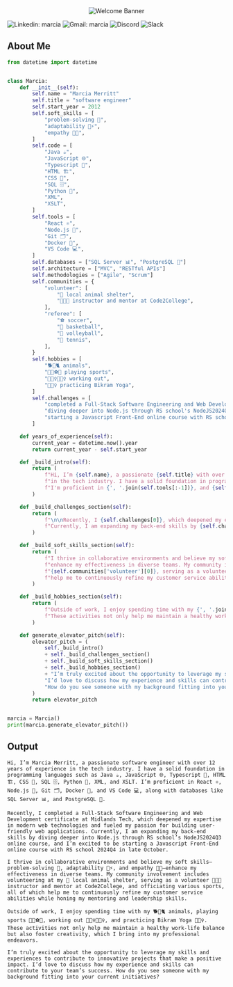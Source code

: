 <div align="center">
<img src="https://github.com/user-attachments/assets/21379ba4-1b37-49f8-94e8-cbd11bb38160" alt="Welcome Banner" style="max-width: 100%; height: auto;" />
</div>

<!-- # Hi, 👋🏾 I'm Marcia 👩🏾‍💻 -->
![Linkedin: marcia](https://img.shields.io/badge/-marciatmerritt-blue?style=flat-square&logo=Linkedin&logoColor=white&link=https://www.linkedin.com/in/marcia-merritt-58662761/)
![Gmail: marcia](https://img.shields.io/badge/Gmail-marciatmerritt@gmail.com-D14836?style=flat-square&logo=gmail&logoColor=white)
<img alt="Discord" src="https://img.shields.io/badge/marciam2911-%237289DA.svg?style=flat-square&logo=discord&logoColor=white"/>
<img alt="Slack" src="https://img.shields.io/badge/Slack-4A154B?style=flat-square&logo=slack&logoColor=white" />


## About Me

```python
from datetime import datetime


class Marcia:
    def __init__(self):
        self.name = "Marcia Merritt"
        self.title = "software engineer"
        self.start_year = 2012
        self.soft_skills = [
            "problem-solving 🧩",
            "adaptability 🌱⚡",
            "empathy 🤝🏾",
        ]
        self.code = [
            "Java ☕",
            "JavaScript 🌐",
            "Typescript 📜",
            "HTML 🏗️",
            "CSS 🎨",
            "SQL 🗄️",
            "Python 🐍",
            "XML",
            "XSLT",
        ]
        self.tools = [
            "React ⚛️",
            "Node.js 🌲",
            "Git 🗂️",
            "Docker 🐳",
            "VS Code 💻",
        ]
        self.databases = ["SQL Server 📊", "PostgreSQL 🐘"]
        self.architecture = ["MVC", "RESTful APIs"]
        self.methodologies = ["Agile", "Scrum"]
        self.communities = {
            "volunteer": [
                "🐾 local animal shelter",
                "👩🏽‍🏫 instructor and mentor at Code2College",
            ],
            "referee": [
                "⚽ soccer",
                "🏀 basketball",
                "🏐 volleyball",
                "🎾 tennis",
            ],
        }
        self.hobbies = [
            "🐕🐀🐈 animals",
            "🎾🏐⚽🏀 playing sports",
            "🏋🏽‍♀️🏃🏽‍♀️ working out",
            "🧘🏽‍♀️ practicing Bikram Yoga",
        ]
        self.challenges = [
            "completed a Full-Stack Software Engineering and Web Development certificate at Midlands Tech",
            "diving deeper into Node.js through RS school's NodeJS2024Q3 online course",
            "starting a Javascript Front-End online course with RS school 2024Q4",
        ]

    def years_of_experience(self):
        current_year = datetime.now().year
        return current_year - self.start_year

    def _build_intro(self):
        return (
            f"Hi, I’m {self.name}, a passionate {self.title} with over {self.years_of_experience()} years of experience "
            f"in the tech industry. I have a solid foundation in programming languages such as {', '.join(self.code[:-1])}, and {self.code[-1]}. "
            f"I'm proficient in {', '.join(self.tools[:-1])}, and {self.tools[-1]}, along with databases like {', '.join(self.databases[:-1])}, and {self.databases[-1]}. "
        )

    def _build_challenges_section(self):
        return (
            f"\n\nRecently, I {self.challenges[0]}, which deepened my expertise in modern web technologies and fueled my passion for building user-friendly web applications. "
            f"Currently, I am expanding my back-end skills by {self.challenges[1]}, and I'm excited to be {self.challenges[2]} in late October.\n\n"
        )

    def _build_soft_skills_section(self):
        return (
            f"I thrive in collaborative environments and believe my soft skills--{', '.join(self.soft_skills[:-1])}, and {self.soft_skills[-1]}--"
            f"enhance my effectiveness in diverse teams. My community involvement includes volunteering at my "
            f"{self.communities['volunteer'][0]}, serving as a volunteer {self.communities['volunteer'][1]}, and officiating various sports, all of which "
            f"help me to continuously refine my customer service abilities while honing my mentoring and leadership skills.\n\n"
        )

    def _build_hobbies_section(self):
        return (
            f"Outside of work, I enjoy spending time with my {', '.join(self.hobbies[:-1])}, and {self.hobbies[-1]}. "
            f"These activities not only help me maintain a healthy work-life balance but also foster creativity, which I bring into my professional endeavors.\n\n"
        )

    def generate_elevator_pitch(self):
        elevator_pitch = (
            self._build_intro()
            + self._build_challenges_section()
            + self._build_soft_skills_section()
            + self._build_hobbies_section()
            + "I’m truly excited about the opportunity to leverage my skills and experiences to contribute to innovative projects that make a positive impact. "
            "I’d love to discuss how my experience and skills can contribute to your team’s success. "
            "How do you see someone with my background fitting into your current initiatives?"
        )
        return elevator_pitch


marcia = Marcia()
print(marcia.generate_elevator_pitch())

```

## Output

```
Hi, I’m Marcia Merritt, a passionate software engineer with over 12 years of experience in the tech industry. I have a solid foundation in programming languages such as Java ☕, JavaScript 🌐, Typescript 📜, HTML 🏗️, CSS 🎨, SQL 🗄️, Python 🐍, XML, and XSLT. I’m proficient in React ⚛️, Node.js 🌲, Git 🗂️, Docker 🐳, and VS Code 💻, along with databases like SQL Server 📊, and PostgreSQL 🐘.

Recently, I completed a Full-Stack Software Engineering and Web Development certificate at Midlands Tech, which deepened my expertise in modern web technologies and fueled my passion for building user-friendly web applications. Currently, I am expanding my back-end skills by diving deeper into Node.js through RS school’s NodeJS2024Q3 online course, and I’m excited to be starting a Javascript Front-End online course with RS school 2024Q4 in late October.

I thrive in collaborative environments and believe my soft skills–problem-solving 🧩, adaptability 🌱⚡, and empathy 🤝🏾–enhance my effectiveness in diverse teams. My community involvement includes volunteering at my 🐾 local animal shelter, serving as a volunteer 👩🏽‍🏫 instructor and mentor at Code2College, and officiating various sports, all of which help me to continuously refine my customer service abilities while honing my mentoring and leadership skills.

Outside of work, I enjoy spending time with my 🐕🐀🐈 animals, playing sports 🎾🏐⚽🏀, working out 🏋🏽‍♀️🏃🏽‍♀️, and practicing Bikram Yoga 🧘🏽‍♀️. These activities not only help me maintain a healthy work-life balance but also foster creativity, which I bring into my professional endeavors.

I’m truly excited about the opportunity to leverage my skills and experiences to contribute to innovative projects that make a positive impact. I’d love to discuss how my experience and skills can contribute to your team’s success. How do you see someone with my background fitting into your current initiatives?
```


<!--
**marciatmerritt/marciatmerritt** is a ✨ _special_ ✨ repository because its `README.md` (this file) appears on your GitHub profile.

Here are some ideas to get you started:

- 🔭 I’m currently working on ...
- 🌱 I’m currently learning ...
- 👯 I’m looking to collaborate on ...
- 🤔 I’m looking for help with ...
- 💬 Ask me about ...
- 📫 How to reach me: ...
- 😄 Pronouns: ...
- ⚡ Fun fact: ...
-->
